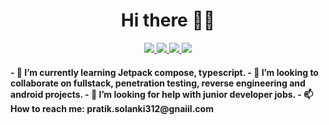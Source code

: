 <h1 align="center">
  Hi there 👋🏻
</h1>

<div align="center">
  
  <a href="https://www.linkedin.com/in/pratik088/">
    <img src="https://img.shields.io/badge/linkedin-0A66C2?style=for-the-badge&logo=linkedin">
  </a>
  <a href="https://stackoverflow.com/users/3398106/prince">
    <img src="https://img.shields.io/badge/stackoverflow-F58025?style=for-the-badge&logo=StackOverflow&logoColor=fff">
  </a>
  <a href="mailto:pratik.solanki312@gmail.com">
    <img src="https://img.shields.io/badge/email-EA4335?style=for-the-badge&logo=gmail&logoColor=fff">
  </a>
  <a href="https://drive.google.com/file/d/1Un4A_fozHmb0iNpzbvYxoGnz_AWCWW_B/view?usp=sharing">
    <img src="https://img.shields.io/badge/resume-blue?style=for-the-badge&logo=readthedocs&logoColor=fff">
  </a>
</div>


<h4>
  - 🌱 I’m currently learning Jetpack compose, typescript.
  - 👯 I’m looking to collaborate on fullstack, penetration testing, reverse engineering and android projects.
  - 🤔 I’m looking for help with junior developer jobs.
  - 📫 How to reach me: pratik.solanki312@gnaiil.com
  </h4>

<!--
**pratik088/pratik088** is a ✨ _special_ ✨ repository because its `README.md` (this file) appears on your GitHub profile.

Here are some ideas to get you started:

- 🔭 I’m currently working on ...
- 🌱 I’m currently learning ...
- 👯 I’m looking to collaborate on ...
- 🤔 I’m looking for help with ...
- 💬 Ask me about ...
- 📫 How to reach me: ...
- 😄 Pronouns: ...
- ⚡ Fun fact: ...
-->
